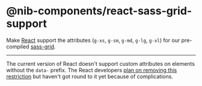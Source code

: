 # @nib-components/react-sass-grid-support

Make [React](https://facebook.github.io/react/) support the attributes (`g-xs`, `g-sm`, `g-md`, `g-lg`, `g-xl`) for our pre-compiled [sass-grid](https://github.com/nib-styles/sass-grid).

---

The current version of React doesn't support custom attributes on elements without the `data-` prefix. 
The React developers [plan on removing this restriction](https://github.com/facebook/react/issues/140#issuecomment-67029693) but haven't got round to it yet because of complications.